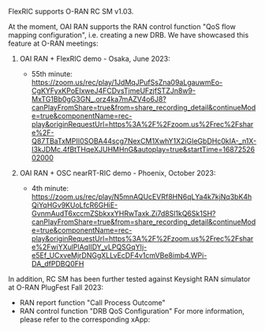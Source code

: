 FlexRIC supports O-RAN RC SM v1.03.

At the moment, OAI RAN supports the RAN control function "QoS flow mapping configuration", i.e. creating a new DRB.
We have showcased this feature at O-RAN meetings:
1. OAI RAN + FlexRIC demo - Osaka, June 2023: 
   - 55th minute: https://zoom.us/rec/play/1JdMqJPufSsZna09aLgauwmEo-CgKYFyxKPoEIxweJ4FCDvsTjmeUFzjfSTZJn8w9-MxTG1Bb0gG3GN_.orz4ka7mAZV4o6J8?canPlayFromShare=true&from=share_recording_detail&continueMode=true&componentName=rec-play&originRequestUrl=https%3A%2F%2Fzoom.us%2Frec%2Fshare%2F-Q87TBaTxMPII0SOBA44scg7NexCM1XwhY1X2iGIeGbDHc0kIA-_n1X-I3kJDMc.4fBtTHqeXJUHMHnG&autoplay=true&startTime=1687252602000

2. OAI RAN + OSC nearRT-RIC demo - Phoenix, October 2023:
   - 4th minute: https://zoom.us/rec/play/N5mnAQUcEVRf8HN6qLYa4k7kjNq3bK4hQiYqHGv9KUoLfcR6GHiE-GvnmAudT6xccmZSbkxxYHRwTaxk.Zi7d8Sl1kQ6Sk1SH?canPlayFromShare=true&from=share_recording_detail&continueMode=true&componentName=rec-play&originRequestUrl=https%3A%2F%2Fzoom.us%2Frec%2Fshare%2FwiYXulPlAqIIDY_vLPQSGqYIj-e5Ef_UCxveMjrDNGgXLLvEcDF4v1cmVBe8imb4.WPi-DA_dfPDBQ0FH

In addition, RC SM has been further tested against Keysight RAN simulator at O-RAN PlugFest Fall 2023:
   - RAN report function "Call Process Outcome"
   - RAN control function "DRB QoS Configuration"
For more information, please refer to the corresponding xApp: 
